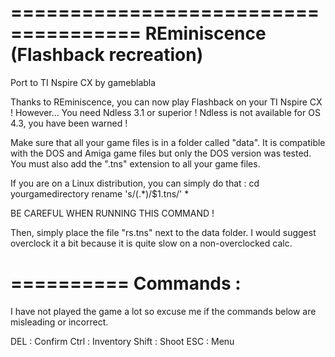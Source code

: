 =====================================
REminiscence (Flashback recreation)
=====================================

Port to TI Nspire CX by gameblabla

Thanks to REminiscence, you can now play Flashback on your TI Nspire CX !
However... You need Ndless 3.1 or superior !
Ndless is not available for OS 4.3, you have been warned ! 

Make sure that all your game files is in a folder called "data".
It is compatible with the DOS and Amiga game files but only the DOS version was tested.
You must also add the ".tns" extension to all your game files.

If you are on a Linux distribution, you can simply do that :
cd yourgamedirectory
rename 's/(.*)/$1.tns/' *

BE CAREFUL WHEN RUNNING THIS COMMAND !

Then, simply place the file "rs.tns" next to the data folder.
I would suggest overclock it a bit because it is quite slow on a non-overclocked calc.


==========
Commands :
==========
I have not played the game a lot so excuse me if the commands below are misleading or incorrect.

DEL : Confirm
Ctrl : Inventory
Shift : Shoot
ESC : Menu